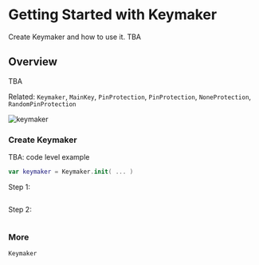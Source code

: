 # Getting Started with Keymaker

Create Keymaker and how to use it. TBA

## Overview

TBA

Related: ``Keymaker``, ``MainKey``, ``PinProtection``, ``PinProtection``, ``NoneProtection``, ``RandomPinProtection``

![keymaker](keymaker.png)

### Create Keymaker

TBA: code level example

```swift
var keymaker = Keymaker.init( ... )
```
Step 1:

```swift

```

Step 2:

```swift

```

### More

``Keymaker``

